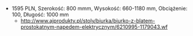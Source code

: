 - 1595 PLN, Szerokość: 800 mmm, Wysokość:	660-1180 mm, Obciążenie: 100, Długość: 1000 mm
  -  http://www.ajprodukty.pl/stoly/biurka/biurko-z-blatem-prostokatnym-napedem-elektrycznym/6210995-1179043.wf
